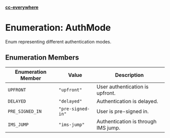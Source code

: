 [**cc-everywhere**](../../../../../index.md)

<HorizontalLine />

# Enumeration: AuthMode

Enum representing different authentication modes.

## Enumeration Members

| Enumeration Member | Value | Description |
| ------ | ------ | ------ |
| `UPFRONT` | `"upfront"` | User authentication is upfront. |
| `DELAYED` | `"delayed"` | Authentication is delayed. |
| `PRE_SIGNED_IN` | `"pre-signed-in"` | User is pre-signed in. |
| `IMS_JUMP` | `"ims-jump"` | Authentication is through IMS jump. |
